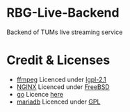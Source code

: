 # RBG-Live-Backend

Backend of TUMs live streaming service

# Credit & Licenses
- [ffmpeg](https://ffmpeg.org/) Licenced under [lgpl-2.1](http://www.gnu.org/licenses/old-licenses/lgpl-2.1.html)
- [NGINX](https://www.nginx.com/) Licenced under [FreeBSD](http://nginx.org/LICENSE)
- [go](https://golang.org/) Licence [here](https://golang.org/LICENSE)
- [mariadb](https://mariadb.com/) Licenced under [GPL](https://mariadb.com/kb/en/mariadb-license/)
